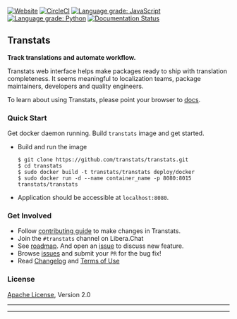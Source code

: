 [![Website](https://img.shields.io/badge/website-transtats.org-orange.svg)](http://transtats.org)
[![CircleCI](https://circleci.com/gh/transtats/transtats/tree/devel.svg?style=svg)](https://circleci.com/gh/transtats/transtats/tree/devel)
[![Language grade: JavaScript](https://img.shields.io/lgtm/grade/javascript/g/transtats/transtats.svg?logo=lgtm&logoWidth=18)](https://lgtm.com/projects/g/transtats/transtats/context:javascript)
[![Language grade: Python](https://img.shields.io/lgtm/grade/python/g/transtats/transtats.svg?logo=lgtm&logoWidth=18)](https://lgtm.com/projects/g/transtats/transtats/context:python)
[![Documentation Status](https://readthedocs.org/projects/transtats/badge/?version=latest)](http://transtats.readthedocs.io/en/latest/?badge=latest)

## Transtats

**Track translations and automate workflow.**

Transtats web interface helps make packages ready to ship with translation completeness. It seems meaningful to localization teams, package maintainers, developers and quality engineers.

To learn about using Transtats, please point your browser to [docs](http://docs.transtats.org).

### Quick Start

Get docker daemon running. Build `transtats` image and get started.

- Build and run the image
  ```shell
  $ git clone https://github.com/transtats/transtats.git
  $ cd transtats
  $ sudo docker build -t transtats/transtats deploy/docker
  $ sudo docker run -d --name container_name -p 8080:8015 transtats/transtats
  ```

- Application should be accessible at `localhost:8080`.

### Get Involved

- Follow [contributing guide](./CONTRIBUTING.md) to make changes in Transtats.
- Join the `#transtats` channel on Libera.Chat
- See [roadmap](http://docs.transtats.org/en/latest/roadmap.html). And open an [issue](https://github.com/transtats/transtats/issues/new) to discuss new feature.
- Browse [issues](https://github.com/transtats/transtats/issues) and submit your `PR` for the bug fix!
- Read [Changelog](https://github.com/transtats/transtats/blob/master/CHANGELOG.md) and [Terms of Use](http://transtats.org/terms.html)

### License

[Apache License](http://www.apache.org/licenses/LICENSE-2.0), Version 2.0

*************************************************************************
*************************************************************************
